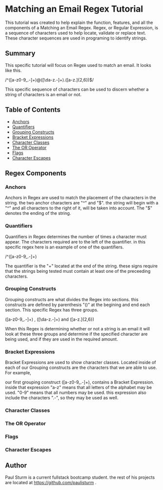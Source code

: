 # Matching an Email Regex Tutorial

This tutorial was created to help explain the function, features, and all the components of a Matching an Email Regex. Regex, or Regular Expression, is a sequence of characters used to help locate, validate or replace text. These character sequences are used in programing to identify strings. 

## Summary

This specific tutorial will focus on Regex used to match an email. It looks like this.

 /^([a-z0-9_.-]+)@([\da-z.-]+).([a-z.]{2,6})$/

This specific sequence of characters can be used to discern whether a string of characters is an email or not.

## Table of Contents

- [Anchors](#anchors)
- [Quantifiers](#quantifiers)
- [Grouping Constructs](#grouping-constructs)
- [Bracket Expressions](#bracket-expressions)
- [Character Classes](#character-classes)
- [The OR Operator](#the-or-operator)
- [Flags](#flags)
- [Character Escapes](#character-escapes)

## Regex Components

### Anchors
Anchors in Regex are used to match the placement of the characters in the string. the two anchor characters are "^" and "$". the string will begin with a "^" and all characters to the right of it, will be taken into account. The "$" denotes the ending of the string.

### Quantifiers
Quantifiers in Regex determines the number of times a character must appear. The characters required are to the left of the quantifier. in this specific regex here is an example of one of the  quantifiers. 

/^([a-z0-9_.-]+)

The quantifier is the "+" located at the end of the string. these signs require that the strings being tested must contain at least one of the preceeding characters.

### Grouping Constructs
Grouping constructs are what divides the Regex into sections. this constructs are defined by parenthesis "()" at the begining and end each section. This specific Regex has three groups.

([a-z0-9_.-]+)   ,    ([\da-z\.-]+)    and    ([a-z\.]{2,6})

When this Regex is determining whether or not a string is an email it will look at these three groups and determine if the specified character are being used, and if they are used in the required amount.

### Bracket Expressions
Bracket Expressions are used to show character classes. Located inside of each of our Grouping constructs are the characters that we are able to use. For example,

our first grouping construct ([a-z0-9_\.-]+), contains a Bracket Expression. inside that expression "a-z" means that all letters of the alphabet may be used. "0-9" means that all numbers may be used. this expression also include the characters "\.-", so they may be used as well.

### Character Classes

### The OR Operator

### Flags

### Character Escapes

## Author

Paul Sturm is a current fullstack bootcamp student. the rest of his projects are located at https://github.com/paulisturm .

